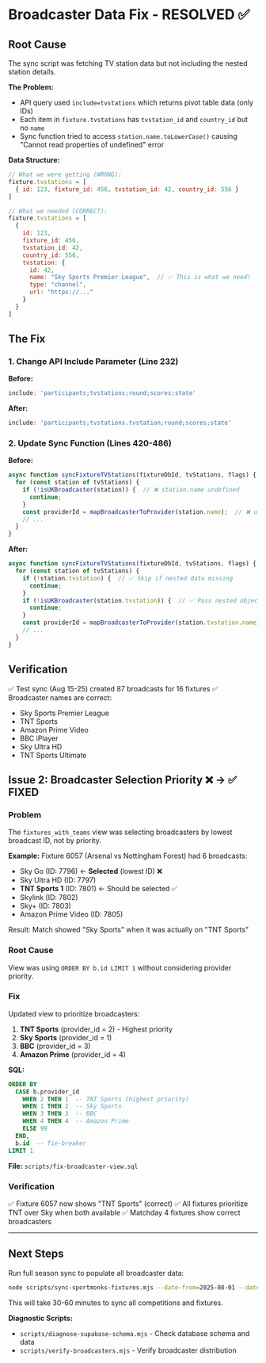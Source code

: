 # Broadcaster Data Fix - RESOLVED ✅

## Root Cause

The sync script was fetching TV station data but not including the nested station details.

**The Problem:**
- API query used `include=tvstations` which returns pivot table data (only IDs)
- Each item in `fixture.tvstations` has `tvstation_id` and `country_id` but no `name`
- Sync function tried to access `station.name.toLowerCase()` causing "Cannot read properties of undefined" error

**Data Structure:**
```javascript
// What we were getting (WRONG):
fixture.tvstations = [
  { id: 123, fixture_id: 456, tvstation_id: 42, country_id: 556 }
]

// What we needed (CORRECT):
fixture.tvstations = [
  {
    id: 123,
    fixture_id: 456,
    tvstation_id: 42,
    country_id: 556,
    tvstation: {
      id: 42,
      name: "Sky Sports Premier League",  // ✅ This is what we need!
      type: "channel",
      url: "https://..."
    }
  }
]
```

## The Fix

### 1. Change API Include Parameter (Line 232)

**Before:**
```javascript
include: 'participants;tvstations;round;scores;state'
```

**After:**
```javascript
include: 'participants;tvstations.tvstation;round;scores;state'
```

### 2. Update Sync Function (Lines 420-486)

**Before:**
```javascript
async function syncFixtureTVStations(fixtureDbId, tvStations, flags) {
  for (const station of tvStations) {
    if (!isUKBroadcaster(station)) {  // ❌ station.name undefined
      continue;
    }
    const providerId = mapBroadcasterToProvider(station.name);  // ❌ undefined
    // ...
  }
}
```

**After:**
```javascript
async function syncFixtureTVStations(fixtureDbId, tvStations, flags) {
  for (const station of tvStations) {
    if (!station.tvstation) {  // ✅ Skip if nested data missing
      continue;
    }
    if (!isUKBroadcaster(station.tvstation)) {  // ✅ Pass nested object
      continue;
    }
    const providerId = mapBroadcasterToProvider(station.tvstation.name);  // ✅ Access nested name
    // ...
  }
}
```

## Verification

✅ Test sync (Aug 15-25) created 87 broadcasts for 16 fixtures
✅ Broadcaster names are correct:
- Sky Sports Premier League
- TNT Sports
- Amazon Prime Video
- BBC iPlayer
- Sky Ultra HD
- TNT Sports Ultimate

## Issue 2: Broadcaster Selection Priority ❌ → ✅ FIXED

### Problem
The `fixtures_with_teams` view was selecting broadcasters by lowest broadcast ID, not by priority.

**Example:**
Fixture 6057 (Arsenal vs Nottingham Forest) had 6 broadcasts:
- Sky Go (ID: 7796) ← **Selected** (lowest ID) ❌
- Sky Ultra HD (ID: 7797)
- **TNT Sports 1** (ID: 7801) ← Should be selected ✅
- Skylink (ID: 7802)
- Sky+ (ID: 7803)
- Amazon Prime Video (ID: 7805)

Result: Match showed "Sky Sports" when it was actually on "TNT Sports"

### Root Cause
View was using `ORDER BY b.id LIMIT 1` without considering provider priority.

### Fix
Updated view to prioritize broadcasters:
1. **TNT Sports** (provider_id = 2) - Highest priority
2. **Sky Sports** (provider_id = 1)
3. **BBC** (provider_id = 3)
4. **Amazon Prime** (provider_id = 4)

**SQL:**
```sql
ORDER BY
  CASE b.provider_id
    WHEN 2 THEN 1  -- TNT Sports (highest priority)
    WHEN 1 THEN 2  -- Sky Sports
    WHEN 3 THEN 3  -- BBC
    WHEN 4 THEN 4  -- Amazon Prime
    ELSE 99
  END,
  b.id  -- Tie-breaker
LIMIT 1
```

**File:** `scripts/fix-broadcaster-view.sql`

### Verification
✅ Fixture 6057 now shows "TNT Sports" (correct)
✅ All fixtures prioritize TNT over Sky when both available
✅ Matchday 4 fixtures show correct broadcasters

---

## Next Steps

Run full season sync to populate all broadcaster data:
```bash
node scripts/sync-sportmonks-fixtures.mjs --date-from=2025-08-01 --date-to=2026-05-31
```

This will take 30-60 minutes to sync all competitions and fixtures.

**Diagnostic Scripts:**
- `scripts/diagnose-supabase-schema.mjs` - Check database schema and data
- `scripts/verify-broadcasters.mjs` - Verify broadcaster distribution
